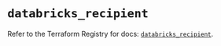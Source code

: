 # `databricks_recipient`

Refer to the Terraform Registry for docs: [`databricks_recipient`](https://registry.terraform.io/providers/databricks/databricks/1.82.0/docs/resources/recipient).
